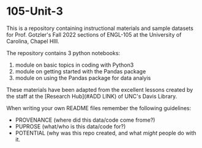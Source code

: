 # 105-Unit-3
This is a repository containing instructional materials and sample datasets for Prof. Gotzler's Fall 2022 sections of ENGL-105 at the University of Carolina, Chapel HIll.

The repository contains 3 python notebooks: 
1. module on basic topics in coding with Python3
2. module on getting started with the Pandas package
3. module on using the Pandas package for data analyis 

These materials have been adapted from the excellent lessons created by the staff at the [Research Hub](#ADD LINK) of UNC's Davis Library.

When writing your own README files remember the following guidelines:

- PROVENANCE (where did this data/code come frome?)
- PUPROSE (what/who is this data/code for?)
- POTENTIAL (why was this repo created, and what *might* people do with it.
